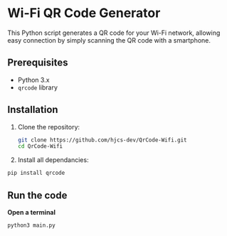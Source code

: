 # Wi-Fi QR Code Generator

This Python script generates a QR code for your Wi-Fi network, allowing easy connection by simply scanning the QR code with a smartphone.

## Prerequisites

- Python 3.x
- `qrcode` library

## Installation

1. Clone the repository:
   ```sh
   git clone https://github.com/hjcs-dev/QrCode-Wifi.git
   cd QrCode-Wifi

2. Install all dependancies:
```sh
pip install qrcode
```

## Run the code

**Open a terminal**

```sh
python3 main.py
